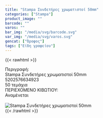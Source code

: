 ```yaml
---
title: "Stampa Συνδετήρες χρωματιστοί 50mm"
categories: ["Stampa"]
product_image: ""
barcode: ""
varos: ""
bar_img: "/media/svg/barcode.svg"
var_img: "/media/svg/varos.svg"
gencat: ["Όροφος"]
tags: ["Είδη γραφείου"]
---
```

{{< rawhtml >}}

<div class="sload692"><div class="product"><div id="sistatika">Περιγραφή:</div><div class="alltext">Stampa Συνδετήρες χρωματιστοί 50mm</div><div id="barcode"><div id="barimage1"></div><span id="bartext">5202576634923</span></div><div id="varos"><div id="temimg"></div><span id="varostext">50 τεμάχια</span></div><div id="kivotio">ΠΕΡΙΕΧΟΜΕΝΟ ΚΙΒΩΤΙΟΥ:<br>Αναμένεται</div><br><div class="pimg"><img alt="Stampa Συνδετήρες χρωματιστοί 50mm" title="Stampa Συνδετήρες χρωματιστοί 50mm" src="/media/images/stampa-syndethres-xrwmatistoi-50mm.jpg"></div></div></div>
{{< /rawhtml >}}


